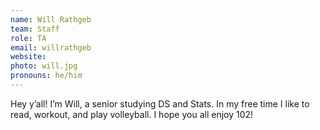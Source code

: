 ```yaml
---
name: Will Rathgeb
team: Staff
role: TA
email: willrathgeb
website:
photo: will.jpg
pronouns: he/him
---
```


Hey y’all! I’m Will, a senior studying DS and Stats. In my free time I like to read, workout, and play volleyball. I hope you all enjoy 102!